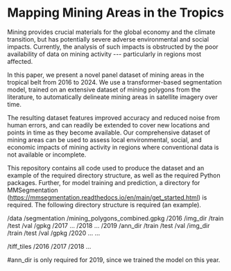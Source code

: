 # Mapping Mining Areas in the Tropics

Mining provides crucial materials for the global economy and the climate transition, but has potentially severe adverse environmental and social impacts. Currently, the analysis of such impacts is obstructed by the poor availability of data on mining activity --- particularly in regions most affected.

In this paper, we present a novel panel dataset of mining areas in the tropical belt from 2016 to 2024. We use a transformer-based segmentation model, trained on an extensive dataset of mining polygons from the literature, to automatically delineate mining areas in satellite imagery over time.

The resulting dataset features improved accuracy and reduced noise from human errors, and can readily be extended to cover new locations and points in time as they become available.
Our comprehensive dataset of mining areas can be used to assess local environmental, social, and economic impacts of mining activity in regions where conventional data is not available or incomplete.

This repository contains all code used to produce the dataset and an example of the required directory structure, as well as the required Python packages. Further, for model training and prediction, a directory for MMSegmentation (https://mmsegmentation.readthedocs.io/en/main/get_started.html) is required.
The following directory structure is required (an example).

/data
   /segmentation
       /mining_polygons_combined.gpkg
       /2016
           /img_dir
               /train
               /test
               /val
           /gpkg
       /2017
           ...
       /2018
           ...
       /2019
           /ann_dir
               /train
               /test
               /val
           /img_dir
               /train
               /test
               /val
           /gpkg
       /2020
           ...
       ...

   /tiff_tiles
       /2016
       /2017
       /2018
       ...

#ann_dir is only required for 2019, since we trained the model on this year.
